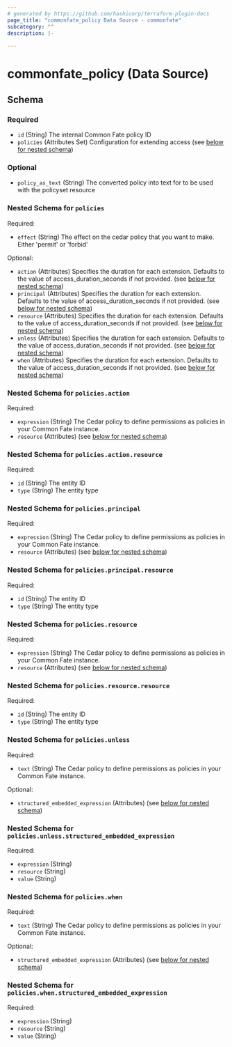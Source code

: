 ```yaml
---
# generated by https://github.com/hashicorp/terraform-plugin-docs
page_title: "commonfate_policy Data Source - commonfate"
subcategory: ""
description: |-
  
---
```


# commonfate_policy (Data Source)





<!-- schema generated by tfplugindocs -->
## Schema

### Required

- `id` (String) The internal Common Fate policy ID
- `policies` (Attributes Set) Configuration for extending access (see [below for nested schema](#nestedatt--policies))

### Optional

- `policy_as_text` (String) The converted policy into text for to be used with the policyset resource

<a id="nestedatt--policies"></a>
### Nested Schema for `policies`

Required:

- `effect` (String) The effect on the cedar policy that you want to make. Either 'permit' or 'forbid'

Optional:

- `action` (Attributes) Specifies the duration for each extension. Defaults to the value of access_duration_seconds if not provided. (see [below for nested schema](#nestedatt--policies--action))
- `principal` (Attributes) Specifies the duration for each extension. Defaults to the value of access_duration_seconds if not provided. (see [below for nested schema](#nestedatt--policies--principal))
- `resource` (Attributes) Specifies the duration for each extension. Defaults to the value of access_duration_seconds if not provided. (see [below for nested schema](#nestedatt--policies--resource))
- `unless` (Attributes) Specifies the duration for each extension. Defaults to the value of access_duration_seconds if not provided. (see [below for nested schema](#nestedatt--policies--unless))
- `when` (Attributes) Specifies the duration for each extension. Defaults to the value of access_duration_seconds if not provided. (see [below for nested schema](#nestedatt--policies--when))

<a id="nestedatt--policies--action"></a>
### Nested Schema for `policies.action`

Required:

- `expression` (String) The Cedar policy to define permissions as policies in your Common Fate instance.
- `resource` (Attributes) (see [below for nested schema](#nestedatt--policies--action--resource))

<a id="nestedatt--policies--action--resource"></a>
### Nested Schema for `policies.action.resource`

Required:

- `id` (String) The entity ID
- `type` (String) The entity type



<a id="nestedatt--policies--principal"></a>
### Nested Schema for `policies.principal`

Required:

- `expression` (String) The Cedar policy to define permissions as policies in your Common Fate instance.
- `resource` (Attributes) (see [below for nested schema](#nestedatt--policies--principal--resource))

<a id="nestedatt--policies--principal--resource"></a>
### Nested Schema for `policies.principal.resource`

Required:

- `id` (String) The entity ID
- `type` (String) The entity type



<a id="nestedatt--policies--resource"></a>
### Nested Schema for `policies.resource`

Required:

- `expression` (String) The Cedar policy to define permissions as policies in your Common Fate instance.
- `resource` (Attributes) (see [below for nested schema](#nestedatt--policies--resource--resource))

<a id="nestedatt--policies--resource--resource"></a>
### Nested Schema for `policies.resource.resource`

Required:

- `id` (String) The entity ID
- `type` (String) The entity type



<a id="nestedatt--policies--unless"></a>
### Nested Schema for `policies.unless`

Required:

- `text` (String) The Cedar policy to define permissions as policies in your Common Fate instance.

Optional:

- `structured_embedded_expression` (Attributes) (see [below for nested schema](#nestedatt--policies--unless--structured_embedded_expression))

<a id="nestedatt--policies--unless--structured_embedded_expression"></a>
### Nested Schema for `policies.unless.structured_embedded_expression`

Required:

- `expression` (String)
- `resource` (String)
- `value` (String)



<a id="nestedatt--policies--when"></a>
### Nested Schema for `policies.when`

Required:

- `text` (String) The Cedar policy to define permissions as policies in your Common Fate instance.

Optional:

- `structured_embedded_expression` (Attributes) (see [below for nested schema](#nestedatt--policies--when--structured_embedded_expression))

<a id="nestedatt--policies--when--structured_embedded_expression"></a>
### Nested Schema for `policies.when.structured_embedded_expression`

Required:

- `expression` (String)
- `resource` (String)
- `value` (String)


